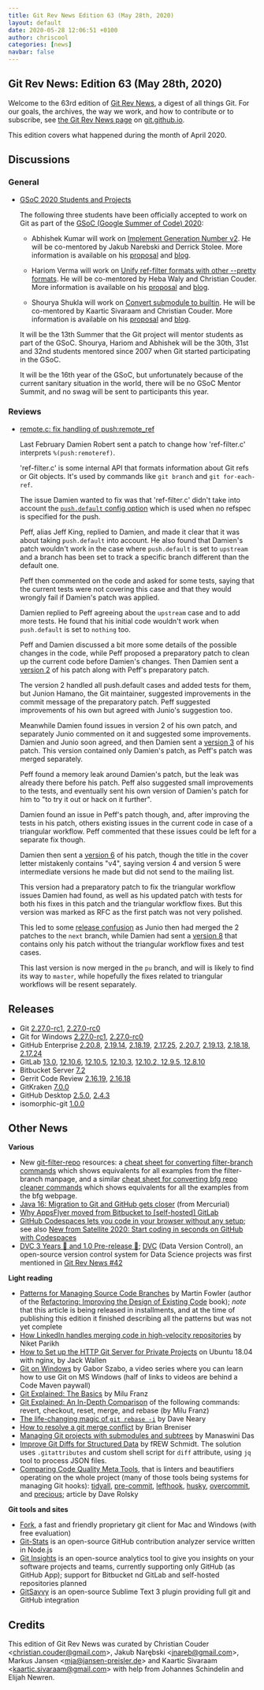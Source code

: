 ```yaml
---
title: Git Rev News Edition 63 (May 28th, 2020)
layout: default
date: 2020-05-28 12:06:51 +0100
author: chriscool
categories: [news]
navbar: false
---
```


## Git Rev News: Edition 63 (May 28th, 2020)

Welcome to the 63rd edition of [Git Rev News](https://git.github.io/rev_news/rev_news/),
a digest of all things Git. For our goals, the archives, the way we work, and how to contribute or to
subscribe, see [the Git Rev News page](https://git.github.io/rev_news/rev_news/) on [git.github.io](http://git.github.io).

This edition covers what happened during the month of April 2020.

## Discussions

### General

* [GSoC 2020 Students and Projects](https://lore.kernel.org/git/CAP8UFD1iBxiOZ_OA4DbMF9Kx2UHL15TPygoX6x-JrDGuReG1Vw@mail.gmail.com/)

  The following three students have been officially accepted to work on Git
  as part of the [GSoC (Google Summer of Code) 2020](https://summerofcode.withgoogle.com/):

  - Abhishek Kumar will work on
    [Implement Generation Number v2](https://summerofcode.withgoogle.com/projects/#6140278689234944).
    He will be co-mentored by Jakub Narebski and Derrick Stolee.
    More information is available on his
    [proposal](https://lore.kernel.org/git/20200326101520.GA19326@Abhishek-Arch/)
    and [blog](https://abhishekkumar2718.github.io/blog).

  - Hariom Verma  will work on
    [Unify ref-filter formats with other --pretty formats](https://summerofcode.withgoogle.com/projects/#4593212745842688).
    He  will be co-mentored by Heba Waly and Christian Couder.
    More information is available on his
    [proposal](https://lore.kernel.org/git/CA+CkUQ966swTrR7D2vxgQ2ZA3E=Le=u8yvEAopOsphoCWGgDeg@mail.gmail.com/)
    and [blog](https://harry-hov.github.io/blogs/posts/).

  - Shourya Shukla will work on
    [Convert submodule to builtin](https://summerofcode.withgoogle.com/projects/#6451304047575040).
    He will be co-mentored by Kaartic Sivaraam and Christian Couder.
    More information is available on his
    [proposal](https://lore.kernel.org/git/20200325185053.10274-1-shouryashukla.oo@gmail.com/)
    and [blog](https://shouryashukla.blogspot.com/).

  It will be the 13th Summer that the Git project will mentor students
  as part of the GSoC. Shourya, Hariom and Abhishek will be the 30th,
  31st and 32nd students mentored since 2007 when Git started
  participating in the GSoC.

  It will be the 16th year of the GSoC, but unfortunately because of
  the current sanitary situation in the world, there will be no GSoC
  Mentor Summit, and no swag will be sent to participants this year.

### Reviews

* [remote.c: fix handling of push:remote_ref](https://lore.kernel.org/git/20200228172455.1734888-1-damien.olivier.robert+git@gmail.com/)

  Last February Damien Robert sent a patch to change how
  'ref-filter.c' interprets `%(push:remoteref)`.

  'ref-filter.c' is some internal API that formats information about
  Git refs or Git objects. It's used by commands like `git branch` and
  `git for-each-ref`.

  The issue Damien wanted to fix was that 'ref-filter.c' didn't take
  into account the [`push.default` config option](https://git-scm.com/docs/git-config#Documentation/git-config.txt-pushdefault)
  which is used when no refspec is specified for the push.

  Peff, alias Jeff King, replied to Damien, and made it clear that it
  was about taking `push.default` into account. He also found that
  Damien's patch wouldn't work in the case where `push.default` is set
  to `upstream` and a branch has been set to track a specific branch
  different than the default one.

  Peff then commented on the code and asked for some tests, saying
  that the current tests were not covering this case and that they
  would wrongly fail if Damien's patch was applied.

  Damien replied to Peff agreeing about the `upstream` case and to add
  more tests. He found that his initial code wouldn't work when
  `push.default` is set to `nothing` too.

  Peff and Damien discussed a bit more some details of the possible
  changes in the code, while Peff proposed a preparatory patch to
  clean up the current code before Damien's changes. Then Damien sent
  a [version 2](https://lore.kernel.org/git/20200303161223.1870298-1-damien.olivier.robert+git@gmail.com/)
  of his patch along with Peff's preparatory patch.

  The version 2 handled all push.default cases and added tests for
  them, but Junion Hamano, the Git maintainer, suggested improvements
  in the commit message of the preparatory patch. Peff suggested
  improvements of his own but agreed with Junio's suggestion too.

  Meanwhile Damien found issues in version 2 of his own patch, and
  separately Junio commented on it and suggested some
  improvements. Damien and Junio soon agreed, and then Damien sent a
  [version 3](https://lore.kernel.org/git/20200312164558.2388589-1-damien.olivier.robert+git@gmail.com/)
  of his patch. This version contained only Damien's patch, as Peff's
  patch was merged separately.

  Peff found a memory leak around Damien's patch, but the leak was
  already there before his patch. Peff also suggested small
  improvements to the tests, and eventually sent his own version of
  Damien's patch for him to "to try it out or hack on it further".

  Damien found an issue in Peff's patch though, and, after improving
  the tests in his patch, others existing issues in the current code
  in case of a triangular workflow. Peff commented that these issues
  could be left for a separate fix though.

  Damien then sent a
  [version 6](https://lore.kernel.org/git/20200406175648.25737-1-damien.olivier.robert+git@gmail.com/)
  of his patch, though the title in the cover letter mistakenly
  contains "v4", saying version 4 and version 5 were intermediate
  versions he made but did not send to the mailing list.

  This version had a preparatory patch to fix the triangular workflow
  issues Damien had found, as well as his updated patch with tests for
  both his fixes in this patch and the triangular workflow fixes. But
  this version was marked as RFC as the first patch was not very
  polished.

  This led to some [release confusion](https://lore.kernel.org/git/20200416211208.xqnnrkvcl2jw3ejr@doriath/)
  as Junio then had merged the 2 patches to the `next` branch, while
  Damien had sent a
  [version 8](https://lore.kernel.org/git/20200416150355.635436-1-damien.olivier.robert+git@gmail.com/)
  that contains only his patch without the triangular workflow fixes
  and test cases.

  This last version is now merged in the `pu` branch, and will is
  likely to find its way to `master`, while hopefully the fixes
  related to triangular workflows will be resent separately.

<!---
### Support
-->

<!---
## Developer Spotlight:
-->

## Releases

+ Git [2.27.0-rc1](https://public-inbox.org/git/xmqqsgfuv2ko.fsf@gitster.c.googlers.com/),
[2.27.0-rc0](https://public-inbox.org/git/xmqqy2punll7.fsf@gitster.c.googlers.com/)
+ Git for Windows [2.27.0-rc1](https://github.com/git-for-windows/git/releases/tag/v2.27.0-rc1.windows.1),
[2.27.0-rc0](https://github.com/git-for-windows/git/releases/tag/v2.27.0-rc0.windows.1)
+ GitHub Enterprise [2.20.8](https://enterprise.github.com/releases/2.20.8/notes),
[2.19.14](https://enterprise.github.com/releases/2.19.14/notes),
[2.18.19](https://enterprise.github.com/releases/2.18.19/notes),
[2.17.25](https://enterprise.github.com/releases/2.17.25/notes),
[2.20.7](https://enterprise.github.com/releases/2.20.7/notes),
[2.19.13](https://enterprise.github.com/releases/2.19.13/notes),
[2.18.18](https://enterprise.github.com/releases/2.18.18/notes),
[2.17.24](https://enterprise.github.com/releases/2.17.24/notes)
+ GitLab [13.0](https://about.gitlab.com/releases/2020/05/06/gitlab-com-13-0-breaking-changes/),
[12.10.6](https://about.gitlab.com/releases/2020/05/15/gitlab-12-10-6-released/),
[12.10.5](https://about.gitlab.com/releases/2020/05/13/gitlab-12-10-5-released/),
[12.10.3](https://about.gitlab.com/releases/2020/05/04/gitlab-12-10-3-released/),
[12.10.2, 12.9.5, 12.8.10](https://about.gitlab.com/releases/2020/04/30/security-release-12-10-2-released/)
+ Bitbucket Server [7.2](https://confluence.atlassian.com/bitbucketserver/bitbucket-server-release-notes-872139866.html)
+ Gerrit Code Review [2.16.19](https://www.gerritcodereview.com/2.16.html#21619),
[2.16.18](https://www.gerritcodereview.com/2.16.html#21618)
+ GitKraken [7.0.0](https://support.gitkraken.com/release-notes/current)
+ GitHub Desktop [2.5.0](https://desktop.github.com/release-notes/),
[2.4.3](https://desktop.github.com/release-notes/)
+ isomorphic-git [1.0.0](https://isomorphic-git.org/blog/2020/02/25/version-1-0-0)

## Other News

__Various__

* New [git-filter-repo](https://github.com/newren/git-filter-repo) resources:
  a [cheat sheet for converting filter-branch commands](https://github.com/newren/git-filter-repo/blob/master/Documentation/converting-from-filter-branch.md#cheat-sheet-conversion-of-examples-from-the-filter-branch-manpage)
  which shows equivalents for all examples from the filter-branch manpage, and a similar
  [cheat sheet for converting bfg repo cleaner commands](https://github.com/newren/git-filter-repo/blob/master/Documentation/converting-from-bfg-repo-cleaner.md#cheat-sheet-conversion-of-examples-from-bfg)
  which shows equivalents for all the examples from the bfg webpage.
* [Java 16: Migration to Git and GitHub gets closer](https://jaxenter.com/java-16-migration-to-git-and-github-jdk-172076.html)
  (from Mercurial)
* [Why AppsFlyer moved from Bitbucket to [self-hosted] GitLab](https://about.gitlab.com/blog/2020/04/27/appsflyer-moves-to-gitlab/)
* [GitHub Codespaces lets you code in your browser without any setup](https://thenextweb.com/dd/2020/05/06/github-codespace-lets-you-code-in-your-browser-without-any-setup/);
  see also [New from Satellite 2020: Start coding in seconds on GitHub with Codespaces](https://github.blog/2020-05-06-new-from-satellite-2020-github-codespaces-github-discussions-securing-code-in-private-repositories-and-more/#codespaces)
* [DVC 3 Years 🎉 and 1.0 Pre-release 🚀](https://dvc.org/blog/dvc-3-years-and-1-0-release);
  [DVC](https://dvc.org) (Data Version Control), an open-source version control
  system for Data Science projects was first mentioned in [Git Rev News #42](https://git.github.io/rev_news/2018/08/22/edition-42/)


__Light reading__

* [Patterns for Managing Source Code Branches](https://martinfowler.com/articles/branching-patterns.html)
  by Martin Fowler (author of the [Refactoring: Improving the Design of Existing Code](https://martinfowler.com/books/refactoring.html) book);
  _note_ that this article is being released in installments,
  and at the time of publishing this edition it finished describing all the patterns but was not yet complete
* [How LinkedIn handles merging code in high-velocity repositories](https://engineering.linkedin.com/blog/2020/continuous-integration)
  by Niket Parikh
* [How to Set up the HTTP Git Server for Private Projects](https://thenewstack.io/how-to-set-up-the-http-git-server-for-private-projects/)
  on Ubuntu 18.04 with nginx, by Jack Wallen
* [Git on Windows](https://code-maven.com/git-on-windows) by Gabor Szabo,
  a video series where you can learn how to use Git on MS Windows
  (half of links to videos are behind a Code Maven paywall)
* [Git Explained: The Basics](https://dev.to/milu_franz/git-explained-the-basics-igc)
  by Milu Franz
* [Git Explained: An In-Depth Comparison](https://dev.to/milu_franz/git-explained-an-in-depth-comparison-18mk)
  of the following commands: revert, checkout, reset, merge, and rebase
  (by Milu Franz)
* [The life-changing magic of `git rebase -i`](https://opensource.com/article/20/4/git-rebase-i)
  by Dave Neary
* [How to resolve a git merge conflict](https://opensource.com/article/20/4/git-merge-conflict)
  by Brian Breniser
* [Managing Git projects with submodules and subtrees](https://opensource.com/article/20/5/git-submodules-subtrees)
  by Manaswini Das
* [Improve Git Diffs for Structured Data](https://blog.afoolishmanifesto.com/posts/improve-git-diffs-structured-data/)
  by fREW Schmidt.  The solution uses `.gitattributes` and custom shell script
  for `diff` attribute, using `jq` tool to process JSON files.
* [Comparing Code Quality Meta Tools](https://blog.urth.org/2020/05/08/comparing-code-quality-meta-tools/),
  that is linters and beautifiers operating on the whole project
  (many of those tools being systems for managing Git hooks):
  [tidyall][], [pre-commit][], [lefthook][], [husky][], [overcommit][], and [precious][];
  article by Dave Rolsky

[tidyall]: https://metacpan.org/pod/distribution/Code-TidyAll/bin/tidyall
[pre-commit]: https://pre-commit.com/
[lefthook]: https://github.com/Arkweid/lefthook
[husky]: https://github.com/typicode/husky
[overcommit]: https://github.com/sds/overcommit
[precious]: https://github.com/houseabsolute/precious


__Git tools and sites__

* [Fork](https://fork.dev/), a fast and friendly proprietary git client for Mac and Windows
  (with free evaluation)
* [Git-Stats](https://gitstats.me/) is an open-source GitHub contribution analyzer
  service written in Node.js
* [Git Insights](https://www.gitinsights.io/) is an open-source analytics tool
  to give you insights on your software projects and teams, currently supporting
  only GitHub (as GitHub App); support for Bitbucket nd GitLab and self-hosted
  repositories planned
* [GitSavvy](https://github.com/timbrel/GitSavvy) is an open-source
  Sublime Text 3 plugin providing full git and GitHub integration


## Credits

This edition of Git Rev News was curated by
Christian Couder &lt;<christian.couder@gmail.com>&gt;,
Jakub Narębski &lt;<jnareb@gmail.com>&gt;,
Markus Jansen &lt;<mja@jansen-preisler.de>&gt; and
Kaartic Sivaraam &lt;<kaartic.sivaraam@gmail.com>&gt;
with help from Johannes Schindelin and Elijah Newren.
